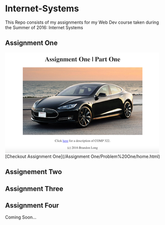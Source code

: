 # Internet-Systems
This Repo consists of my assignments for my Web Dev course taken during the Summer of 2016: Internet Systems


## Assignment One

![](/screenshots/assignment-One/home.png?raw=true "Assignment One Home Page")
[Checkout Assignment One](/Assignment One/Problem%20One/home.html)

## Assignement Two

## Assignment Three

## Assignment Four
 
Coming Soon...
